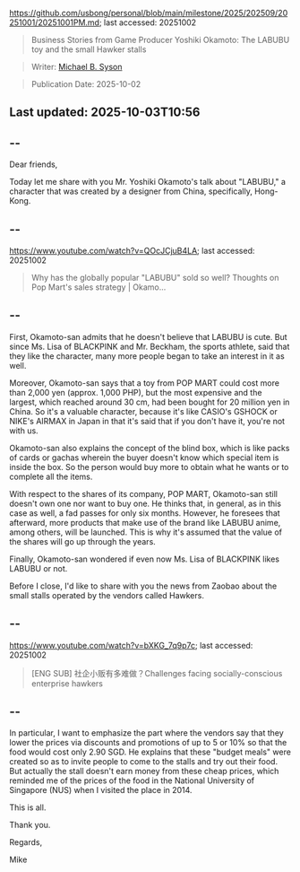 https://github.com/usbong/personal/blob/main/milestone/2025/202509/20251001/20251001PM.md; last accessed: 20251002

> Business Stories from Game Producer Yoshiki Okamoto: The LABUBU toy and the small Hawker stalls 

> Writer: [Michael B. Syson](https://www.linkedin.com/in/michaelsyson/)

> Publication Date: 2025-10-02

## Last updated: 2025-10-03T10:56

## --

Dear friends,

Today let me share with you Mr. Yoshiki Okamoto's talk about "LABUBU," a character that was created by a designer from China, specifically, Hong-Kong.

## --

https://www.youtube.com/watch?v=QOcJCjuB4LA; last accessed: 20251002

> Why has the globally popular "LABUBU" sold so well? Thoughts on Pop Mart's sales strategy | Okamo...

## --

First, Okamoto-san admits that he doesn't believe that LABUBU is cute. But since Ms. Lisa of BLACKPINK and Mr. Beckham, the sports athlete, said that they like the character, many more people began to take an interest in it as well.

Moreover, Okamoto-san says that a toy from POP MART could cost more than 2,000 yen (approx. 1,000 PHP), but the most expensive and the largest, which reached around 30 cm, had been bought for 20 million yen in China. So it's a valuable character, because it's like CASIO's GSHOCK or NIKE's AIRMAX in Japan in that it's said that if you don't have it, you're not with us.

Okamoto-san also explains the concept of the blind box, which is like packs of cards or gachas wherein the buyer doesn't know which special item is inside the box. So the person would buy more to obtain what he wants or to complete all the items.

With respect to the shares of its company, POP MART, Okamoto-san still doesn't own one nor want to buy one. He thinks that, in general, as in this case as well, a fad passes for only six months. However, he foresees that afterward, more products that make use of the brand like LABUBU anime, among others, will be launched. This is why it's assumed that the value of the shares will go up through the years.

Finally, Okamoto-san wondered if even now Ms. Lisa of BLACKPINK likes LABUBU or not.

Before I close, I'd like to share with you the news from Zaobao about the small stalls operated by the vendors called Hawkers.

## --

https://www.youtube.com/watch?v=bXKG_7q9p7c; last accessed: 20251002

> [ENG SUB] 社企小贩有多难做？Challenges facing socially-conscious enterprise hawkers 

## --

In particular, I want to emphasize the part where the vendors say that they lower the prices via discounts and promotions of up to 5 or 10% so that the food would cost only 2.90 SGD. He explains that these "budget meals" were created so as to invite people to come to the stalls and try out their food. But actually the stall doesn't earn money from these cheap prices, which reminded me of the prices of the food in the National University of Singapore (NUS) when I visited the place in 2014.

This is all.

Thank you.

Regards,

Mike